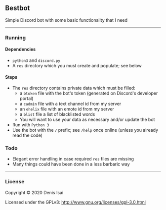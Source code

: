 ## Bestbot
Simple Discord bot with some basic functionality that I need

---
### Running
#### Dependencies
* `python3` and `discord.py`
* A `res` directory which you must create and populate; see below
#### Steps
* The `res` directory contains private data which must be filled:
    * a `btoken` file with the bot's token (generated on Discord's developer portal)
    * a `cadmin` file with a text channel id from my server
    * an `ehelix` file with an emote id from my server
    * a `blist` file a list of blacklisted words
    * You will want to use your data as necessary and/or update the bot
* Run with `Python 3`
* Use the bot with the `/` prefix; see `/help` once online (unless you already read the code)

### Todo
* Elegant error handling in case required `res` files are missing
* Many things could have been done in a less barbaric way

---
### License
Copyright © 2020 Denis Isai

Licensed under the GPLv3: http://www.gnu.org/licenses/gpl-3.0.html
